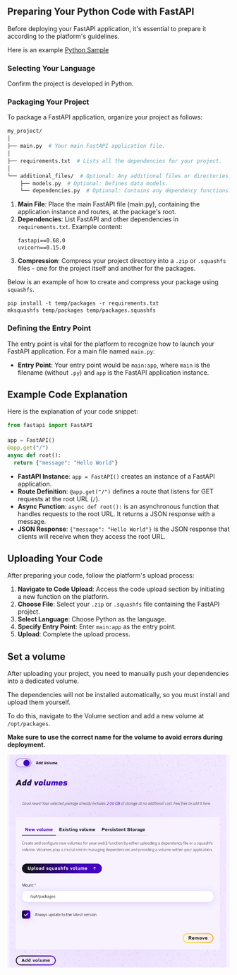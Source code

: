 ## Preparing Your Python Code with FastAPI

Before deploying your FastAPI application, it's essential to prepare it according to the platform's guidelines.

Here is an example [Python Sample](https://github.com/aleph-im/aleph-vm/tree/main/examples/example_fastapi)

### Selecting Your Language

Confirm the project is developed in Python.

### Packaging Your Project

To package a FastAPI application, organize your project as follows:

```bash
my_project/
│
├── main.py  # Your main FastAPI application file.
│
├── requirements.txt  # Lists all the dependencies for your project.
│
└── additional_files/  # Optional: Any additional files or directories.
    ├── models.py  # Optional: Defines data models.
    └── dependencies.py  # Optional: Contains any dependency functions.
```

1. **Main File**: Place the main FastAPI file (main.py), containing the application instance and routes, at the package's root.
2. **Dependencies**: List FastAPI and other dependencies in `requirements.txt`. Example content:
   ```
   fastapi==0.68.0
   uvicorn==0.15.0
   ```
3. **Compression**: Compress your project directory into a `.zip` or `.squashfs` files - one for the project itself and another for the packages.

Below is an example of how to create and compress your package using `squashfs`.
  ```
  pip install -t temp/packages -r requirements.txt
  mksquashfs temp/packages temp/packages.squashfs
  ```

### Defining the Entry Point

The entry point is vital for the platform to recognize how to launch your FastAPI application. For a main file named `main.py`:

- **Entry Point**: Your entry point would be `main:app`, where `main` is the filename (without `.py`) and `app` is the FastAPI application instance.

## Example Code Explanation

Here is the explanation of your code snippet:

```python
from fastapi import FastAPI

app = FastAPI()
@app.get("/")
async def root():
  return {"message": "Hello World"}
```

- **FastAPI Instance**: `app = FastAPI()` creates an instance of a FastAPI application.
- **Route Definition**: `@app.get("/")` defines a route that listens for GET requests at the root URL (`/`). 
- **Async Function**: `async def root():` is an asynchronous function that handles requests to the root URL. It returns a JSON response with a message.
- **JSON Response**: `{"message": "Hello World"}` is the JSON response that clients will receive when they access the root URL.

## Uploading Your Code

After preparing your code, follow the platform's upload process:

1. **Navigate to Code Upload**: Access the code upload section by initiating a new function on the platform.
2. **Choose File**: Select your `.zip` or `.squashfs` file containing the FastAPI project.
3. **Select Language**: Choose Python as the language.
4. **Specify Entry Point**: Enter `main:app` as the entry point.
5. **Upload**: Complete the upload process.

## Set a volume
After uploading your project, you need to manually push your dependencies into a dedicated volume.

The dependencies will not be installed automatically, so you must install and upload them yourself.

To do this, navigate to the Volume section and add a new volume at `/opt/packages`.

**Make sure to use the correct name for the volume to avoid errors during deployment.**

![Volume](../../../assets/images/console/volume.png)